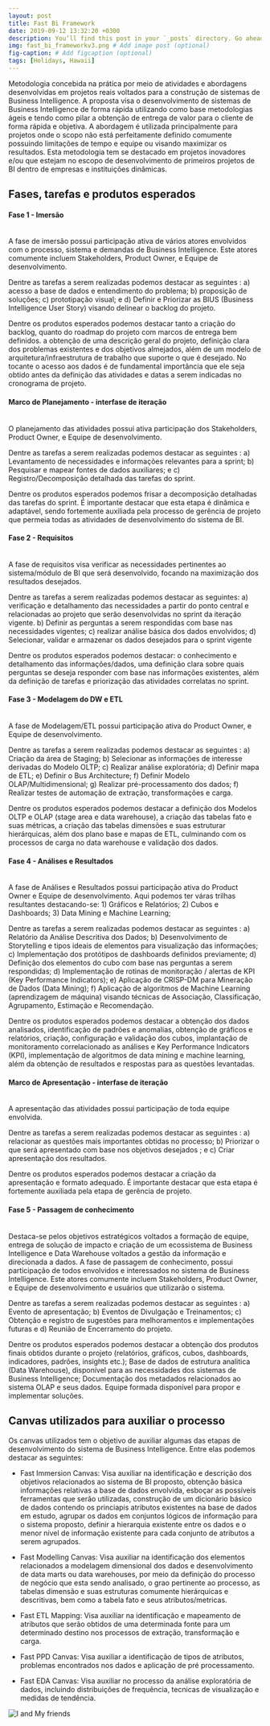 ```yaml
---
layout: post
title: Fast Bi Framework
date: 2019-09-12 13:32:20 +0300
description: You’ll find this post in your `_posts` directory. Go ahead and edit it and re-build the site to see your changes. # Add post description (optional)
img: fast_bi_frameworkv3.png # Add image post (optional)
fig-caption: # Add figcaption (optional)
tags: [Holidays, Hawaii]
---
```

Metodologia concebida na prática por meio de atividades e abordagens desenvolvidas em projetos reais voltados para a construção de sistemas de Business Intelligence. A proposta visa o desenvolvimento de sistemas de Business Intelligence de forma rápida utilizando como base metodologias ágeis e tendo como pilar a obtenção de entrega de valor para o cliente de forma rápida e objetiva. A abordagem é utilizada principalmente para projetos onde o scopo não está perfeitamente definido comumente possuindo limitações de tempo e equipe ou visando maximizar os resultados. Esta metodologia tem se destacado em projetos inovadores e/ou que estejam no escopo de desenvolvimento de primeiros projetos de BI dentro de empresas e instituições dinâmicas.

## Fases, tarefas e produtos esperados


#### Fase 1 - Imersão<br><br>

A fase de imersão possui participação ativa de vários atores envolvidos com o processo, sistema e demandas de Business Intelligence. Este atores comumente incluem Stakeholders, Product Owner, e Equipe de desenvolvimento.

Dentre as tarefas a serem realizadas podemos destacar as seguintes : a) acesso a base de dados e entendimento do problema; b) proposição de soluções; c) prototipação visual; e d) Definir e Priorizar as BIUS (Business Intelligence User Story) visando delinear o backlog do projeto.

Dentre os produtos esperados podemos destacar tanto a criação do backlog, quanto do roadmap do projeto com marcos de entrega bem definidos. a obtenção de uma descrição geral do projeto, definição clara dos problemas existentes e dos objetivos almejados, além de um modelo de arquitetura/infraestrutura de trabalho que suporte o que é desejado. No tocante o acesso aos dados é de fundamental importância que ele seja obtido antes da definição das atividades e datas a serem indicadas no cronograma de projeto.


#### Marco de Planejamento - interfase de iteração <br><br>

O planejamento das atividades possui ativa participação dos Stakeholders, Product Owner, e Equipe de desenvolvimento.

Dentre as tarefas a serem realizadas podemos destacar as seguintes : a) Levantamento de necessidades e informações relevantes para a sprint; b) Pesquisar e mapear fontes de dados auxiliares; e c) Registro/Decomposição detalhada das tarefas do sprint.


Dentre os produtos esperados podemos frisar a decomposição detalhadas das tarefas do sprint.  É importante destacar que esta etapa é dinâmica e adaptável, sendo fortemente auxiliada pela processo de gerência de projeto que permeia todas as atividades de desenvolvimento do sistema de BI.

#### Fase 2 - Requisitos<br><br>

A fase de requisitos visa verificar as necessidades pertinentes ao sistema/módulo de BI que será desenvolvido, focando na maximização dos resultados desejados.

Dentre as tarefas a serem realizadas podemos destacar as seguintes: a) verificação e detalhamento das necessidades a partir do ponto central e relacionadas ao projeto que serão desenvolvidas no sprint da iteração vigente.  b) Definir as perguntas a serem respondidas com base nas necessidades vigentes; c) realizar análise básica dos dados envolvidos; d) Selecionar, validar e armazenar os dados desejados para o sprint vigente 

Dentre os produtos esperados podemos destacar: o conhecimento e detalhamento das informações/dados, uma definição clara sobre quais perguntas se deseja responder com base nas informações existentes, além da definição de tarefas e priorização das atividades correlatas no sprint.

#### Fase 3 - Modelagem do DW e ETL<br><br>

A fase de Modelagem/ETL possui participação ativa do Product Owner, e Equipe de desenvolvimento.

Dentre as tarefas a serem realizadas podemos destacar as seguintes : a) Criação da área de Staging; b) Selecionar as informações de interesse derivadas do Modelo OLTP; c) Realizar análise exploratória; d) Definir mapa de ETL; e) Definir o Bus Architecture; f) Definir Modelo OLAP/Multidimensional; g) Realizar pré-processamento dos dados; f) Realizar testes de automação de extração, transformações e carga.

Dentre os produtos esperados podemos destacar a definição dos Modelos OLTP e OLAP (stage area e data warehouse), a criação das tabelas fato e suas métricas, a criação das tabelas dimensões e suas estruturar hierárquicas, além dos plano base e mapas de ETL, culminando com os processos de carga no data warehouse e validação dos dados.

#### Fase 4 - Análises e Resultados<br><br>

A fase de Análises e Resultados possui participação ativa do Product Owner e Equipe de desenvolvimento. Aqui podemos ter váras trilhas resultantes destacando-se: 1) Gráficos e Relatórios; 2) Cubos e Dashboards; 3) Data Mining e Machine Learning;

Dentre as tarefas a serem realizadas podemos destacar as seguintes : a) Relatório da Análise Descritiva dos Dados; b) Desenvolvimento de Storytelling e tipos ideais de elementos para visualização das informações; c) Implementação dos protótipos de dashboards definidos previamente; d) Definição dos elementos do cubo com base nas perguntas a serem respondidas; d) Implementação de rotinas de monitoração / alertas de KPI (Key Performance Indicators); e) Aplicação de CRISP-DM para Mineração de Dados (Data Mining); f) Aplicação de algoritmos de Machine Learning (aprendizagem de máquina) visando técnicas de Associação, Classificação, Agrupamento, Estimação e Recomendação. 


Dentre os produtos esperados podemos destacar a obtenção dos dados analisados, identificação de padrões e anomalias, obtenção de gráficos e relatórios, criação, configuração e validação dos cubos, implantação de monitoramento correlacionado as análises e Key Performance Indicators (KPI), implementação de algoritmos de data mining e machine learning, além da obtenção de resultados e respostas para as questões levantadas.

#### Marco de Apresentação - interfase de iteração <br><br>
A apresentação das atividades possui participação de toda equipe envolvida.

Dentre as tarefas a serem realizadas podemos destacar as seguintes : a) relacionar as questões mais importantes obtidas no processo; b) Priorizar o que será apresentado com base nos objetivos desejados ; e c) Criar apresentação dos resultados.

Dentre os produtos esperados podemos destacar a criação da apresentação e formato adequado. É importante destacar que esta etapa é fortemente auxiliada pela etapa de gerência de projeto.

#### Fase 5 - Passagem de conhecimento <br><br>

Destaca-se pelos objetivos estratégicos voltados a formação de equipe, entrega de solução de impacto e criação de um ecossistema de Business Intelligence e Data Warehouse voltados a gestão da informação e direcionada a dados. A fase de passagem de conhecimento, possui participação de todos envolvidos e interessados no sistema de Business Intelligence. Este atores comumente incluem Stakeholders, Product Owner, e Equipe de desenvolvimento e usuários que utilizarão o sistema.

Dentre as tarefas a serem realizadas podemos destacar as seguintes : a) Evento de apresentação; b) Eventos de Divulgação e Treinamentos; c) Obtenção e registro de sugestões para melhoramentos e implementações futuras e d) Reunião de Encerramento do projeto.

Dentre os produtos esperados podemos destacar a obtenção dos produtos finais obtidos durante o projeto (relatórios, gráficos, cubos, dashboards, indicadores, padrões, insights etc.); Base de dados de estrutura analitica (Data Warehouse), disponível para as necessidades dos sistemas de Business Intelligence; Documentação dos metadados relacionados ao sistema OLAP e seus dados. Equipe formada disponível para propor e implementar soluções.




## Canvas utilizados para auxiliar o processo
Os canvas utilizados tem o objetivo de auxiliar algumas das etapas de desenvolvimento do sistema de Business Intelligence. Entre elas podemos destacar as seguintes:
* Fast Immersion Canvas: Visa auxiliar na identificação e descrição dos objetivos relacionados ao sistema de BI proposto, obtenção básica informações relativas a base de dados envolvida, esboçar as possíveis ferramentas que serão utilizadas, construção de um  dicionário básico de dados contendo os princiapis atributos existentes na base de dados em estudo, agrupar os dados em conjuntos lógicos de informação para o sistema proposto, definir a hierarquia existente entre os dados e o menor nível de informação existente para cada conjunto de atributos a serem agrupados.
* Fast Modelling Canvas: Visa auxiliar na identificação dos elementos relacionados a modelagem dimensional dos dados e desenvolvimento de data marts ou data warehouses, por meio da definição do processo de negócio que esta sendo analisado, o grao pertinente ao processo, as tabelas dimensão e suas estruturas comumente hierárquicas e descritivas, bem como a tabela fato e seus atributos/metricas.

* Fast ETL Mapping:  Visa auxiliar na identificação e mapeamento de atributos que serão obtidos de uma determinada fonte para um determinado destino nos processos de extração, transformação e carga.

* Fast PPD Canvas: Visa auxiliar a identificação de tipos de atributos, problemas encontrados nos dados e aplicação de pré processamento.

* Fast EDA Canvas: Visa auxiliar no processo da análise exploratória de dados, incluindo distribuições de frequência, tecnicas de visualização e medidas de tendência.


![I and My friends]({{site.baseurl}}/assets/img/we-in-rest.jpg)

